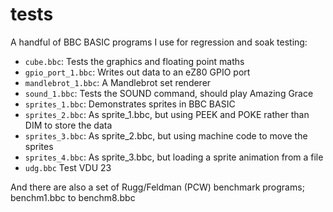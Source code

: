 # tests

A handful of BBC BASIC programs I use for regression and soak testing:

- `cube.bbc`: Tests the graphics and floating point maths
- `gpio_port_1.bbc`: Writes out data to an eZ80 GPIO port
- `mandlebrot_1.bbc`: A Mandlebrot set renderer
- `sound_1.bbc`: Tests the SOUND command, should play Amazing Grace
- `sprites_1.bbc`: Demonstrates sprites in BBC BASIC
- `sprites_2.bbc`: As sprite_1.bbc, but using PEEK and POKE rather than DIM to store the data
- `sprites_3.bbc`: As sprite_2.bbc, but using machine code to move the sprites
- `sprites_4.bbc`: As sprite_3.bbc, but loading a sprite animation from a file
- `udg.bbc` Test VDU 23

And there are also a set of Rugg/Feldman (PCW) benchmark programs; benchm1.bbc to benchm8.bbc
